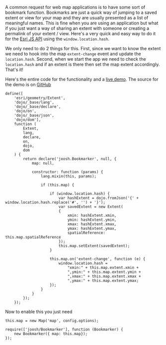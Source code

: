 ﻿A common request for web map applications is to have some sort of bookmark function. Bookmarks are just a quick way of jumping to a saved extent or view for your map and they are usually presented as a list of meaningful names. This is fine when you are using an application but what if you just want a way of sharing an extent with someone or creating a permalink of your extent / view. Here's a very quick and easy way to do it for the [Esri JS API](https://developers.arcgis.com/javascript/) using the `window.location.hash`.

We only need to do 2 things for this. First, since we want to know the extent we need to hook into the map `extent-change` event and update the `location.hash`. Second, when we start the app we need to check the `location.hash` and if an extent is there then set the map extent accordingly. That's it!

Here's the entire code for the functionality and a [live demo](http://joosh.azurewebsites.net). The source for the demo is on [GitHub](https://github.com/davetimmins/Joosh) 

<pre><code>define([
    'esri/geometry/Extent',
    'dojo/_base/lang',
    'dojo/_base/declare',
    'dojo/on',
    'dojo/_base/json',
    'dojo/dom'],
    function (
        Extent,
        lang,
        declare,
        on,
        dojo,
        dom
    ) {
        return declare('joosh.Bookmarker', null, {
            map: null,

            constructor: function (params) {
                lang.mixin(this, params);

                if (this.map) {

                    if (window.location.hash) {
                        var hashExtent = dojo.fromJson('{' + window.location.hash.replace('#', '') + '}');
                        var savedExtent = new Extent(
                        {
                            xmin: hashExtent.xmin,
                            ymin: hashExtent.ymin,
                            xmax: hashExtent.xmax,
                            ymax: hashExtent.ymax,
                            spatialReference: this.map.spatialReference
                        });
                        this.map.setExtent(savedExtent);
                    }

                    this.map.on('extent-change', function (e) {
                        window.location.hash =
                            "xmin:" + this.map.extent.xmin +
                            ",ymin:" + this.map.extent.ymin +
                            ",xmax:" + this.map.extent.xmax +
                            ",ymax:" + this.map.extent.ymax;
                    });
                }
            }
        });
    });
</code></pre>

Now to enable this you just need

<pre><code>this.map = new Map('map', config.options);

require(['joosh/Bookmarker'], function (Bookmarker) {
    new Bookmarker({ map: this.map});
});
</code></pre>